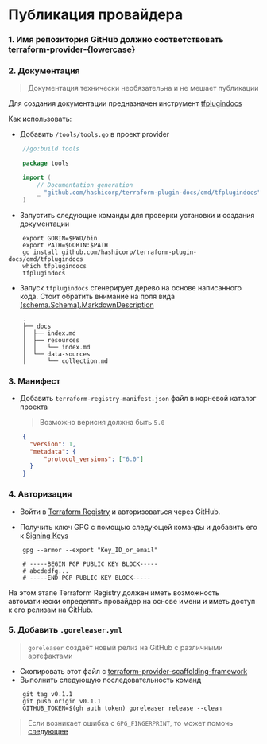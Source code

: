 # Публикация провайдера

### 1. Имя репозитория GitHub должно соответствовать terraform-provider-{lowercase}

### 2. Документация
 > Документация технически необязательна и не мешает публикации

Для создания документации предназначен инструмент [tfplugindocs](https://github.com/hashicorp/terraform-plugin-docs)

Как использовать:

+ Добавить `/tools/tools.go` в проект provider
```go
    //go:build tools

    package tools

    import (
	    // Documentation generation
        _ "github.com/hashicorp/terraform-plugin-docs/cmd/tfplugindocs"
    )
```
+ Запустить следующие команды для проверки установки и создания документации
``` 
    export GOBIN=$PWD/bin
    export PATH=$GOBIN:$PATH
    go install github.com/hashicorp/terraform-plugin-docs/cmd/tfplugindocs
    which tfplugindocs
    tfplugindocs
```

+ Запуск `tfplugindocs` сгенерирует дерево на основе написанного кода. Стоит обратить внимание на поля вида [(schema.Schema).MarkdownDescription](https://github.com/hashicorp/terraform-plugin-framework/blob/v1.4.0/datasource/schema/schema.go#L47)

```
    .
    ├── docs
    │  ├── index.md
    │  ├── resources
    │  │   └── index.md
    │  └── data-sources
    │      └── collection.md
```

### 3. Манифест

+ Добавить `terraform-registry-manifest.json` файл в корневой каталог проекта
  > Возможно верисия должна быть `5.0`

```json
    {
      "version": 1,
      "metadata": {
          "protocol_versions": ["6.0"]
      }
    }
```
### 4. Авторизация

+ Войти в [Terraform Registry](https://registry.terraform.io/) и авторизоваться через GitHub.  

+ Получить ключ GPG с помощью следующей команды и добавить его к [Signing Keys](https://registry.terraform.io/settings/gpg-keys)

```
    gpg --armor --export "Key_ID_or_email"

    # -----BEGIN PGP PUBLIC KEY BLOCK-----
    # abcdedfg...
    # -----END PGP PUBLIC KEY BLOCK-----
```
На этом этапе Terraform Registry должен иметь возможность автоматически определять провайдер на основе имени и иметь доступ к его релизам на GitHub.

### 5. Добавить `.goreleaser.yml`
 > `goreleaser` создаёт новый релиз на GitHub с различными артефактами
 
+ Скопировать этот файл с [terraform-provider-scaffolding-framework](https://github.com/hashicorp/terraform-provider-scaffolding-framework/blob/c7f8b736aec6b14daac8533176931af51a0df22a/.goreleaser.yml)
+ Выполнить следующую последовательность команд
```
    git tag v0.1.1
    git push origin v0.1.1
    GITHUB_TOKEN=$(gh auth token) goreleaser release --clean
```
> Если возникает ошибка с `GPG_FINGERPRINT`, то может помочь [следующее](https://developer.hashicorp.com/terraform/registry/providers/publishing#preparing-and-adding-a-signing-key)

